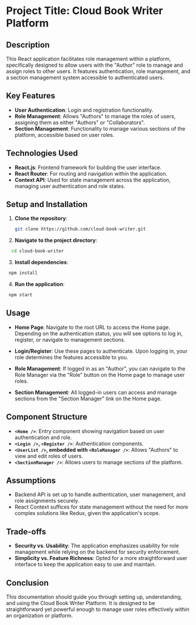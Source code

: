# Project Title: Cloud Book Writer Platform

## Description

This React application facilitates role management within a platform, specifically designed to allow users with the "Author" role to manage and assign roles to other users. It features authentication, role management, and a section management system accessible to authenticated users.

## Key Features

- **User Authentication**: Login and registration functionality.
- **Role Management**: Allows "Authors" to manage the roles of users, assigning them as either "Authors" or "Collaborators".
- **Section Management**: Functionality to manage various sections of the platform, accessible based on user roles.

## Technologies Used

- **React.js**: Frontend framework for building the user interface.
- **React Router**: For routing and navigation within the application.
- **Context API**: Used for state management across the application, managing user authentication and role states.

## Setup and Installation

1. **Clone the repository**:
   ```bash
   git clone https://github.com/cloud-book-writer.git


2. **Navigate to the project directory**:
```sh
  cd cloud-book-writer
```

3. **Install dependencies**:

```sh
 npm install
```

4. **Run the application**:

```sh
 npm start
```

## Usage

- **Home Page**: Navigate to the root URL to access the Home page. Depending on the authentication status, you will see options to log in, register, or navigate to management sections.

- **Login/Register**: Use these pages to authenticate. Upon logging in, your role determines the features accessible to you.

- **Role Management**: If logged in as an "Author", you can navigate to the Role Manager via the "Role" button on the Home page to manage user roles.

- **Section Management**: All logged-in users can access and manage sections from the "Section Manager" link on the Home page.

## Component Structure

- **`<Home />`**: Entry component showing navigation based on user authentication and role.
- **`<Login />`, `<Register />`**: Authentication components.
- **`<UserList />`, embedded with `<RoleManager />`**: Allows "Authors" to view and edit roles of users.
- **`<SectionManager />`**: Allows users to manage sections of the platform.

## Assumptions

- Backend API is set up to handle authentication, user management, and role assignments securely.
- React Context suffices for state management without the need for more complex solutions like Redux, given the application's scope.

## Trade-offs

- **Security vs. Usability**: The application emphasizes usability for role management while relying on the backend for security enforcement.
- **Simplicity vs. Feature Richness**: Opted for a more straightforward user interface to keep the application easy to use and maintain.

## Conclusion

This documentation should guide you through setting up, understanding, and using the Cloud Book Writer Platform. It is designed to be straightforward yet powerful enough to manage user roles effectively within an organization or platform.
